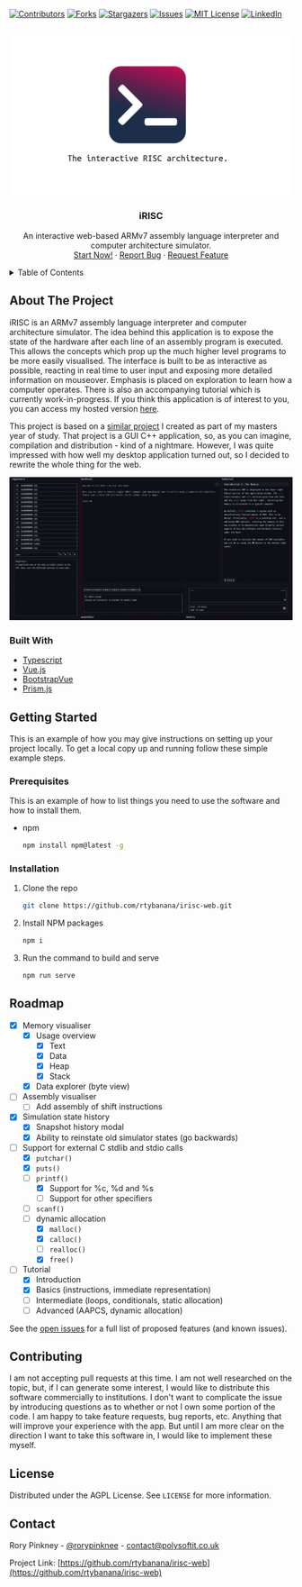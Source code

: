 <div id="top"></div>
<!--
*** Thanks for checking out the Best-README-Template. If you have a suggestion
*** that would make this better, please fork the repo and create a pull request
*** or simply open an issue with the tag "enhancement".
*** Don't forget to give the project a star!
*** Thanks again! Now go create something AMAZING! :D
-->



<!-- PROJECT SHIELDS -->
<!--
*** I'm using markdown "reference style" links for readability.
*** Reference links are enclosed in brackets [ ] instead of parentheses ( ).
*** See the bottom of this document for the declaration of the reference variables
*** for contributors-url, forks-url, etc. This is an optional, concise syntax you may use.
*** https://www.markdownguide.org/basic-syntax/#reference-style-links
-->
[![Contributors][contributors-shield]][contributors-url]
[![Forks][forks-shield]][forks-url]
[![Stargazers][stars-shield]][stars-url]
[![Issues][issues-shield]][issues-url]
[![MIT License][license-shield]][license-url]
[![LinkedIn][linkedin-shield]][linkedin-url]



<!-- PROJECT LOGO -->
<br />
<div align="center">
  <a href="https://github.com/rtybanana/irisc-web">
    <img src="images/irisc.png" alt="logo">
  </a>

<h3 align="center">iRISC</h3>

  <p align="center">
    An interactive web-based ARMv7 assembly language interpreter and computer architecture simulator.
    <br />
    <a href="https://polysoftit.co.uk/irisc-web/">Start Now!</a>
    ·
    <a href="https://github.com/rtybanana/irisc-web/issues">Report Bug</a>
    ·
    <a href="https://github.com/rtybanana/irisc-web/issues">Request Feature</a>
  </p>
</div>



<!-- TABLE OF CONTENTS -->
<details>
  <summary>Table of Contents</summary>
  <ol>
    <li>
      <a href="#about-the-project">About The Project</a>
      <ul>
        <li><a href="#built-with">Built With</a></li>
      </ul>
    </li>
    <li>
      <a href="#getting-started">Getting Started</a>
      <ul>
        <li><a href="#prerequisites">Prerequisites</a></li>
        <li><a href="#installation">Installation</a></li>
      </ul>
    </li>
    <li><a href="#usage">Usage</a></li>
    <li><a href="#roadmap">Roadmap</a></li>
    <li><a href="#contributing">Contributing</a></li>
    <li><a href="#license">License</a></li>
    <li><a href="#contact">Contact</a></li>
    <li><a href="#acknowledgments">Acknowledgments</a></li>
  </ol>
</details>



<!-- ABOUT THE PROJECT -->
## About The Project

iRISC is an ARMv7 assembly language interpreter and computer architecture simulator. The idea behind this application is to expose the state of the hardware after each line of an assembly program is executed. This allows the concepts which prop up the much higher level programs to be more easily visualised. The interface is built to be as interactive as possible, reacting in real time to user input and exposing more detailed information on mouseover. Emphasis is placed on exploration to learn how a computer operates. There is also an accompanying tutorial which is currently work-in-progress. If you think this application is of interest to you, you can access my hosted version [here](https://polysoftit.co.uk/irisc-web/).

This project is based on a [similar project](https://github.com/rtybanana/irisc) I created as part of my masters year of study. That project is a GUI C++ application, so, as you can imagine, compilation and distribution - kind of a nightmare. However, I was quite impressed with how well my desktop application turned out, so I decided to rewrite the whole thing for the web.

<img src="images/screenshot.png" alt="screenshot">

### Built With

* [Typescript](https://www.typescriptlang.org/)
* [Vue.js](https://vuejs.org/)
* [BootstrapVue](https://bootstrap-vue.org/)
* [Prism.js](https://prismjs.com/)


<!-- GETTING STARTED -->
## Getting Started

This is an example of how you may give instructions on setting up your project locally.
To get a local copy up and running follow these simple example steps.

### Prerequisites

This is an example of how to list things you need to use the software and how to install them.
* npm
  ```sh
  npm install npm@latest -g
  ```

### Installation

1. Clone the repo
   ```sh
   git clone https://github.com/rtybanana/irisc-web.git
   ```
2. Install NPM packages
   ```sh
   npm i
   ```
3. Run the command to build and serve
   ```sh
   npm run serve
   ```


<!-- ROADMAP -->
## Roadmap

- [x] Memory visualiser
  - [x] Usage overview
    - [x] Text
    - [x] Data
    - [x] Heap
    - [x] Stack
  - [x] Data explorer (byte view)
- [ ] Assembly visualiser
    - [ ] Add assembly of shift instructions
- [x] Simulation state history
  - [x] Snapshot history modal
  - [x] Ability to reinstate old simulator states (go backwards)
- [ ] Support for external C stdlib and stdio calls
  - [x] `putchar()`
  - [x] `puts()`
  - [ ] `printf()`
    - [x] Support for %c, %d and %s
    - [ ] Support for other specifiers
  - [ ] `scanf()`
  - [ ] dynamic allocation
    - [x] `malloc()`
    - [x] `calloc()`
    - [ ] `realloc()`
    - [x] `free()`
- [ ] Tutorial
  - [x] Introduction
  - [x] Basics (instructions, immediate representation)
  - [ ] Intermediate (loops, conditionals, static allocation)
  - [ ] Advanced (AAPCS, dynamic allocation)

See the [open issues](https://github.com/rtybanana/irisc-web/issues) for a full list of proposed features (and known issues).


<!-- CONTRIBUTING -->
## Contributing

I am not accepting pull requests at this time. I am not well researched on the topic, but, if I can generate some interest, I would like to distribute this software commercially to institutions. I don't want to complicate the issue by introducing questions as to whether or not I own some portion of the code. I am happy to take feature requests, bug reports, etc. Anything that will improve your experience with the app. But until I am more clear on the direction I want to take this software in, I would like to implement these myself.


<!-- LICENSE -->
## License

Distributed under the AGPL License. See `LICENSE` for more information.


<!-- CONTACT -->
## Contact

Rory Pinkney - [@rorypinknee](https://twitter.com/rorypinknee) - contact@polysoftit.co.uk

Project Link: [https://github.com/rtybanana/irisc-web](https://github.com/rtybanana/irisc-web)


<!-- MARKDOWN LINKS & IMAGES -->
<!-- https://www.markdownguide.org/basic-syntax/#reference-style-links -->
[contributors-shield]: https://img.shields.io/github/contributors/rtybanana/irisc-web.svg?style=for-the-badge
[contributors-url]: https://github.com/rtybanana/irisc-web/graphs/contributors
[forks-shield]: https://img.shields.io/github/forks/rtybanana/irisc-web.svg?style=for-the-badge
[forks-url]: https://github.com/rtybanana/irisc-web/network/members
[stars-shield]: https://img.shields.io/github/stars/rtybanana/irisc-web.svg?style=for-the-badge
[stars-url]: https://github.com/rtybanana/irisc-web/stargazers
[issues-shield]: https://img.shields.io/github/issues/rtybanana/irisc-web.svg?style=for-the-badge
[issues-url]: https://github.com/rtybanana/irisc-web/issues
[license-shield]: https://img.shields.io/github/license/rtybanana/irisc-web.svg?style=for-the-badge
[license-url]: https://github.com/rtybanana/irisc-web/blob/master/LICENSE.txt
[linkedin-shield]: https://img.shields.io/badge/-LinkedIn-black.svg?style=for-the-badge&logo=linkedin&colorB=555
[linkedin-url]: https://linkedin.com/in/rtybanana
[product-screenshot]: images/screenshot.png
